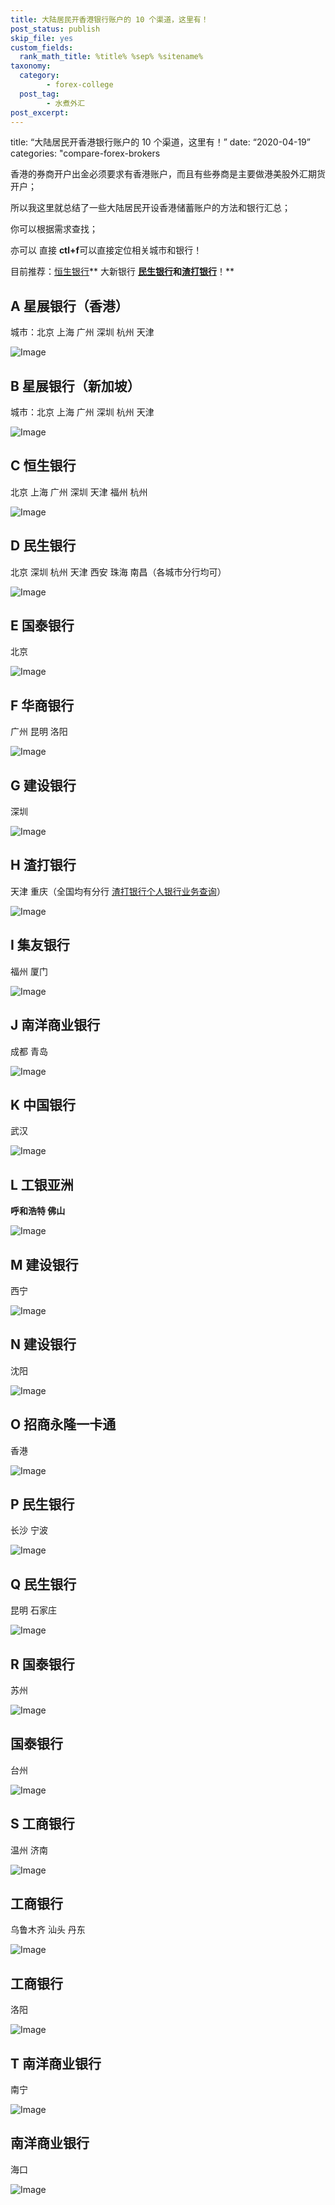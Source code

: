 ```yaml
---
title: 大陆居民开香港银行账户的 10 个渠道，这里有！
post_status: publish
skip_file: yes
custom_fields:
  rank_math_title: %title% %sep% %sitename%
taxonomy:
  category:
        - forex-college
  post_tag:
        - 水煮外汇
post_excerpt: 
---
```

title: “大陆居民开香港银行账户的 10 个渠道，这里有！” date: “2020-04-19” categories: "compare-forex-brokers

香港的券商开户出金必须要求有香港账户，而且有些券商是主要做港美股外汇期货开户；

所以我这里就总结了一些大陆居民开设香港储蓄账户的方法和银行汇总；

你可以根据需求查找；

亦可以 直接 **ctl+f**可以直接定位相关城市和银行！

目前推荐：[恒生银行](https://we.laowei8.com/hk-ebank.html#c)** 大新银行 **[民生银行](https://we.laowei8.com/hk-ebank.html#d)**和**[渣打银行](https://we.laowei8.com/hk-ebank.html#h)**！**

## A 星展银行（香港）

城市：北京 上海 广州 深圳 杭州 天津

![Image](https://cdn.fendou.la/welaowei8/2019/03/a.png)

## B 星展银行（新加坡）

城市：北京 上海 广州 深圳 杭州 天津

![Image](https://cdn.fendou.la/welaowei8/2019/03/b.png)

## C 恒生银行

北京 上海 广州 深圳 天津 福州 杭州

![Image](https://cdn.fendou.la/welaowei8/2019/03/c.png)

## D 民生银行

北京 深圳 杭州 天津 西安 珠海 南昌（各城市分行均可）

![Image](https://cdn.fendou.la/welaowei8/2019/03/d.png)

## E 国泰银行

北京

![Image](https://cdn.fendou.la/welaowei8/2019/03/e.png)

## F 华商银行

广州 昆明 洛阳

![Image](https://cdn.fendou.la/welaowei8/2019/03/f.png)

## G 建设银行

深圳

![Image](https://cdn.fendou.la/welaowei8/2019/03/g.png)

## H 渣打银行

天津 重庆（全国均有分行 [渣打银行个人银行业务查询](https://www.sc.com/cn/atms-and-branches-details/)）

![Image](https://cdn.fendou.la/welaowei8/2019/03/h.png)

## I 集友银行

福州 厦门

![Image](https://cdn.fendou.la/welaowei8/2019/03/i.png)

## J 南洋商业银行

成都 青岛

![Image](https://cdn.fendou.la/welaowei8/2019/03/j.png)

## K 中国银行

武汉

![Image](https://cdn.fendou.la/welaowei8/2019/03/k.png)

## L **工银亚洲**

**呼和浩特 佛山**

![Image](https://cdn.fendou.la/welaowei8/2019/03/l.png)

## M 建设银行

西宁

![Image](https://cdn.fendou.la/welaowei8/2019/03/m.png)

## N 建设银行

沈阳

![Image](https://cdn.fendou.la/welaowei8/2019/03/n.png)

## O 招商永隆一卡通

香港

![Image](https://cdn.fendou.la/welaowei8/2019/03/o.png)

## P 民生银行

长沙 宁波

![Image](https://cdn.fendou.la/welaowei8/2019/03/p.png)

## Q 民生银行

昆明 石家庄

![Image](https://cdn.fendou.la/welaowei8/2019/03/q.png)

## R 国泰银行

苏州

![Image](https://cdn.fendou.la/welaowei8/2019/03/r.png)

## 国泰银行

台州

![Image](https://cdn.fendou.la/welaowei8/2019/03/s.png)

## S 工商银行

温州 济南

![Image](https://cdn.fendou.la/welaowei8/2019/03/t.png)

## 工商银行

乌鲁木齐 汕头 丹东

![Image](https://cdn.fendou.la/welaowei8/2019/03/u.png)

## 工商银行

洛阳

![Image](https://cdn.fendou.la/welaowei8/2019/03/v.png)

## T 南洋商业银行

南宁

![Image](https://cdn.fendou.la/welaowei8/2019/03/w.png)

## 南洋商业银行

海口

![Image](https://cdn.fendou.la/welaowei8/2019/03/x.png)